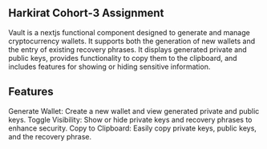 ## Harkirat Cohort-3 Assignment

Vault is a nextjs functional component designed to generate and manage cryptocurrency wallets. It supports both the generation of new wallets and the entry of existing recovery phrases. It displays generated private and public keys, provides functionality to copy them to the clipboard, and includes features for showing or hiding sensitive information.

## Features

Generate Wallet: Create a new wallet and view generated private and public keys.
Toggle Visibility: Show or hide private keys and recovery phrases to enhance security.
Copy to Clipboard: Easily copy private keys, public keys, and the recovery phrase.
